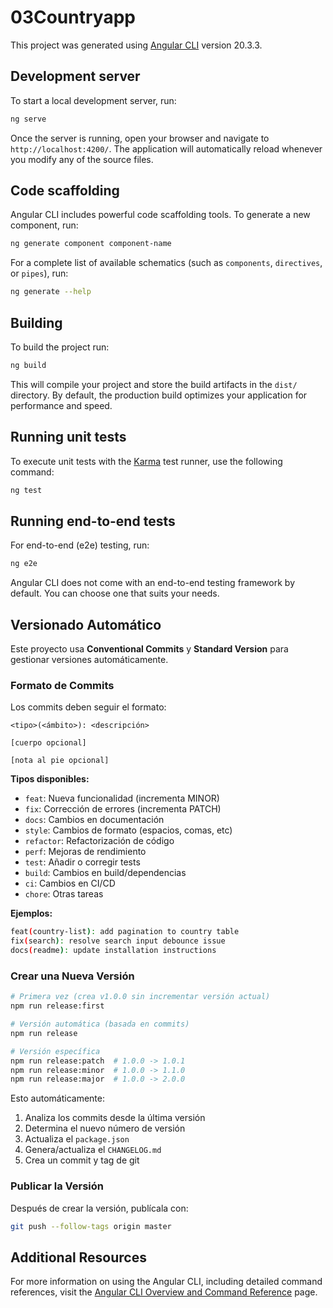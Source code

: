 # 03Countryapp

This project was generated using [Angular CLI](https://github.com/angular/angular-cli) version 20.3.3.

## Development server

To start a local development server, run:

```bash
ng serve
```

Once the server is running, open your browser and navigate to `http://localhost:4200/`. The application will automatically reload whenever you modify any of the source files.

## Code scaffolding

Angular CLI includes powerful code scaffolding tools. To generate a new component, run:

```bash
ng generate component component-name
```

For a complete list of available schematics (such as `components`, `directives`, or `pipes`), run:

```bash
ng generate --help
```

## Building

To build the project run:

```bash
ng build
```

This will compile your project and store the build artifacts in the `dist/` directory. By default, the production build optimizes your application for performance and speed.

## Running unit tests

To execute unit tests with the [Karma](https://karma-runner.github.io) test runner, use the following command:

```bash
ng test
```

## Running end-to-end tests

For end-to-end (e2e) testing, run:

```bash
ng e2e
```

Angular CLI does not come with an end-to-end testing framework by default. You can choose one that suits your needs.

## Versionado Automático

Este proyecto usa **Conventional Commits** y **Standard Version** para gestionar versiones automáticamente.

### Formato de Commits

Los commits deben seguir el formato:

```
<tipo>(<ámbito>): <descripción>

[cuerpo opcional]

[nota al pie opcional]
```

**Tipos disponibles:**
- `feat`: Nueva funcionalidad (incrementa MINOR)
- `fix`: Corrección de errores (incrementa PATCH)
- `docs`: Cambios en documentación
- `style`: Cambios de formato (espacios, comas, etc)
- `refactor`: Refactorización de código
- `perf`: Mejoras de rendimiento
- `test`: Añadir o corregir tests
- `build`: Cambios en build/dependencias
- `ci`: Cambios en CI/CD
- `chore`: Otras tareas

**Ejemplos:**
```bash
feat(country-list): add pagination to country table
fix(search): resolve search input debounce issue
docs(readme): update installation instructions
```

### Crear una Nueva Versión

```bash
# Primera vez (crea v1.0.0 sin incrementar versión actual)
npm run release:first

# Versión automática (basada en commits)
npm run release

# Versión específica
npm run release:patch  # 1.0.0 -> 1.0.1
npm run release:minor  # 1.0.0 -> 1.1.0
npm run release:major  # 1.0.0 -> 2.0.0
```

Esto automáticamente:
1. Analiza los commits desde la última versión
2. Determina el nuevo número de versión
3. Actualiza el `package.json`
4. Genera/actualiza el `CHANGELOG.md`
5. Crea un commit y tag de git

### Publicar la Versión

Después de crear la versión, publícala con:

```bash
git push --follow-tags origin master
```

## Additional Resources

For more information on using the Angular CLI, including detailed command references, visit the [Angular CLI Overview and Command Reference](https://angular.dev/tools/cli) page.
